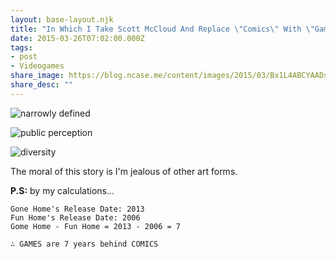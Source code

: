 ```yaml
---
layout: base-layout.njk
title: "In Which I Take Scott McCloud And Replace \"Comics\" With \"Games\""
date: 2015-03-26T07:02:00.000Z
tags:
- post
- Videogames
share_image: https://blog.ncase.me/content/images/2015/03/Bx1L4ABCYAADsQo-1.png
share_desc: ""
---
```


![narrowly defined](/content/images/2015/03/Bx1L4ABCYAADsQo.png)

![public perception](/content/images/2015/03/Screen-Shot-2015-03-24-at-22-50-20-1.png)

![diversity](/content/images/2015/03/Screen-Shot-2015-03-24-at-22-54-10-1.png)

The moral of this story is I'm jealous of other art forms.

**P.S:** by my calculations...

    Gone Home's Release Date: 2013
    Fun Home's Release Date: 2006
    Gome Home - Fun Home = 2013 - 2006 = 7
    
    ∴ GAMES are 7 years behind COMICS